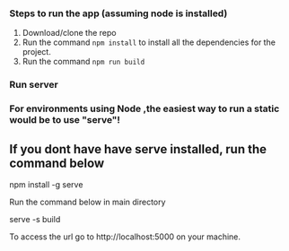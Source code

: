 


### Steps to run the app (assuming node is installed)

1. Download/clone the repo
2. Run the command `npm install` to install all the dependencies for the project.
3. Run the command `npm run build`

### Run server

### For environments using Node ,the easiest way to run a static would be to use "serve"!

## If you dont have have serve installed, run the command below
npm install -g serve

Run the command below in main directory

serve -s build

To access the url go to http://localhost:5000 on your machine.